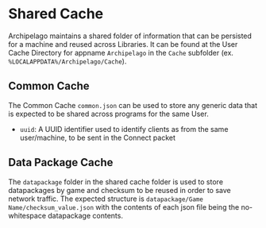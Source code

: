 # Shared Cache

Archipelago maintains a shared folder of information that can be persisted for a machine and reused across Libraries.
It can be found at the User Cache Directory for appname `Archipelago` in the `Cache` subfolder
(ex. `%LOCALAPPDATA%/Archipelago/Cache`).

## Common Cache

The Common Cache `common.json` can be used to store any generic data that is expected to be shared across programs
for the same User.

* `uuid`: A UUID identifier used to identify clients as from the same user/machine, to be sent in the Connect packet

## Data Package Cache

The `datapackage` folder in the shared cache folder is used to store datapackages by game and checksum to be reused
in order to save network traffic. The expected structure is `datapackage/Game Name/checksum_value.json` with the
contents of each json file being the no-whitespace datapackage contents.
